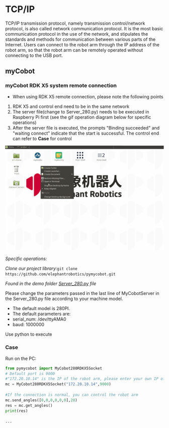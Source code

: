 # TCP/IP

TCP/IP transmission protocol, namely transmission control/network protocol, is also called network communication protocol. It is the most basic communication protocol in the use of the network, and stipulates the standards and methods for communication between various parts of the Internet. Users can connect to the robot arm through the IP address of the robot arm, so that the robot arm can be remotely operated without connecting to the USB port.

## myCobot

### myCobot RDK X5 system remote connection

- When using RDK X5 remote connection, please note the following points
1. RDK X5 and control end need to be in the same network
2. The server file(change to Server_280.py) needs to be executed in Raspberry Pi first (see the gif operation diagram below for specific operations)
3. After the server file is executed, the prompts "Binding succeeded" and "waiting connect" indicate that the start is successful. The control end can refer to **Case** for control

![Server](../../../resource\3-FunctionsAndApplications\6.developmentGuide\python\TCPorIP/Server.gif)

*Specific operations:*

*Clone our project library:*`git clone https://github.com/elephantrobotics/pymycobot.git`

*Found in the demo folder [Server_280.py](https://github.com/elephantrobotics/pymycobot/blob/main/demo/Server_280.py) file*

Please change the parameters passed in the last line of MyCobotServer in the Server_280.py file according to your machine model.

- The default model is 280PI.
- The default parameters are:
- serial_num: /dev/ttyAMA0
- baud: 1000000

Use python to execute

### Case

Run on the PC:

```python
from pymycobot import MyCobot280RDKX5Socket
# Default port is 9000
#"172.20.10.14" is the IP of the robot arm, please enter your own IP of the robot arm
mc = MyCobot280RDKX5Socket("172.20.10.14",9000)

#If the connection is normal, you can control the robot arm
mc.send_angles([0,0,0,0,0,0],20)
res = mc.get_angles()
print(res)

...

```